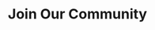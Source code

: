 ---
permalink: /join/
title: "Join Our Community"
excerpt: "Are you an activist? Are you ready to defend humanity against the onslaught of tech disruptions? Do you want to improve technology best-practices? Then you should join our community and become a member!"
last_modified_at: 2018-10-30T16:33:02+01:00
---